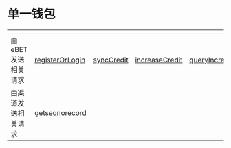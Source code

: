# 单一钱包

<table data-card-size="large" data-view="cards" data-full-width="false"><thead><tr><th></th><th></th><th></th><th></th><th></th><th></th><th></th></tr></thead><tbody><tr><td>由eBET发送相关请求</td><td><a href="ebet-post/registerorlogin.md">registerOrLogin</a></td><td><a href="ebet-post/synccredit.md">syncCredit</a></td><td><a href="ebet-post/increasecredit.md">increaseCredit</a></td><td><a href="ebet-post/queryincreasecreditrecord.md">queryIncreaseCreditRecord</a></td><td><a href="ebet-post/refundsinglewallet.md">refundSingleWallet</a></td><td><a href="ebet-post/autobatchrefund.md">autoBatchRefund</a></td></tr><tr><td>由渠道发送相关请求</td><td><a href="channel-post/getseqnorecord.md">getseqnorecord</a></td><td></td><td></td><td></td><td></td><td></td></tr></tbody></table>
